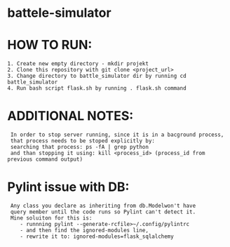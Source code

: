 # battele-simulator

# HOW TO RUN:
    1. Create new empty directory - mkdir projekt
    2. Clone this repository with git clone <project_url>
    3. Change directory to battle_simulator dir by running cd battle_simulator
    4. Run bash script flask.sh by running . flask.sh command


# ADDITIONAL NOTES:
     In order to stop server running, since it is in a bacground process,
     that process needs to be stoped explicitly by:
     searching that process: ps -fA | grep python
     and than stopping it using: kill <process_id> (process_id from previous command output)

# Pylint issue with DB:
     Any class you declare as inheriting from db.Modelwon't have
     query member until the code runs so Pylint can't detect it.
     Mine soluiton for this is:
        - runnning pylint --generate-rcfile>~/.config/pylintrc
        - and then find the ignored-modules line,
        - rewrite it to: ignored-modules=flask_sqlalchemy

